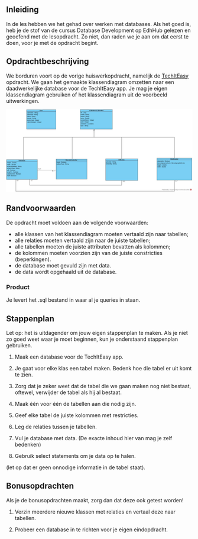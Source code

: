 ## Inleiding
In de les hebben we het gehad over werken met databases. Als het goed is, heb je de stof van de cursus Database Development op EdhHub gelezen en geoefend met de lesopdracht. Zo niet, dan raden we je aan om dat eerst te doen, voor je met de opdracht begint.  


## Opdrachtbeschrijving
We borduren voort op de vorige huiswerkopdracht, namelijk de [TechItEasy](https://github.com/hogeschoolnovi/hogeschoolnovi-backend-technisch-ontwerp-klassendiagram ) opdracht. We gaan het gemaakte klassendiagram omzetten naar een daadwerkelijke database voor de TechItEasy app. Je mag je eigen klassendiagram gebruiken of het klassendiagram uit de voorbeeld uitwerkingen.

![Classdiagram](./assets/teachItEasyKlassendiagram.jpg)


## Randvoorwaarden
De opdracht moet voldoen aan de volgende voorwaarden:

- alle klassen van het klassendiagram moeten vertaald zijn naar tabellen;
- alle relaties moeten vertaald zijn naar de juiste tabellen;
- alle tabellen moeten de juiste attributen bevatten als kolommen;
- de kolommen moeten voorzien zijn van de juiste constricties (beperkingen).
- de database moet gevuld zijn met data.
- de data wordt opgehaald uit de database.

### Product
Je levert het .sql bestand in waar al je queries in staan.

## Stappenplan
Let op: het is uitdagender om jouw eigen stappenplan te maken. Als je niet zo goed weet waar je moet beginnen, kun je onderstaand stappenplan gebruiken.

1. Maak een database voor de TechItEasy app.

2. Je gaat voor elke klas een tabel maken. Bedenk hoe die tabel er uit komt te zien.

3. Zorg dat je zeker weet dat de tabel die we gaan maken nog niet bestaat, oftewel, verwijder de tabel als hij al bestaat.

4. Maak één voor één de tabellen aan die nodig zijn.

5. Geef elke tabel de juiste kolommen met restricties.

6. Leg de relaties tussen je tabellen.

7. Vul je database met data. (De exacte inhoud hier van mag je zelf bedenken)

8. Gebruik select statements om je data op te halen.

(let op dat er geen onnodige informatie in de tabel staat).

## Bonusopdrachten
Als je de bonusopdrachten maakt, zorg dan dat deze ook getest worden!

1. Verzin meerdere nieuwe klassen met relaties en vertaal deze naar tabellen.

2. Probeer een database in te richten voor je eigen eindopdracht.

